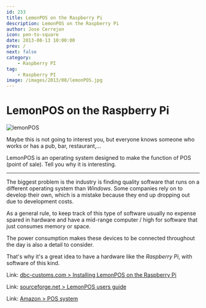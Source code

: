 ```yaml
---
id: 233
title: LemonPOS on the Raspberry Pi
description: LemonPOS on the Raspberry Pi
author: Jose Cerrejon
icon: pen-to-square
date: 2013-08-13 10:00:00
prev: /
next: false
category:
    - Raspberry PI
tag:
    - Raspberry PI
image: /images/2013/08/lemonPOS.jpg
---
```


# LemonPOS on the Raspberry Pi

![lemonPOS](/images/2013/08/lemonPOS.jpg)

Maybe this is not going to interest you, but everyone knows someone who works or has a pub, bar, restaurant,...

LemonPOS is an operating system designed to make the function of POS (point of sale). Tell you why it is interesting.

---

The biggest problem is the industry is finding quality software that runs on a different operating system than _Windows_. Some companies rely on to develop their own, which is a mistake because they end up dropping out due to development costs.

As a general rule, to keep track of this type of software usually no expense spared in hardware and have a mid-range computer / high for software that just consumes memory or space.

The power consumption makes these devices to be connected throughout the day is also a detail to consider.

That's why it's a great idea to have a hardware like the _Raspberry Pi_, with software of this kind.

Link: [dbc-customs.com > Installing LemonPOS on the Raspberry Pi](https://dbc-customs.com/?p=77)

Link: [sourceforge.net > LemonPOS users guide](https://sourceforge.net/apps/mediawiki/lemonpos/index.php?title=Users_Guide)

Link: [Amazon > POS system](https://www.amazon.co.uk/gp/registry/wishlist/2VHAS9B6YPLGJ/ref=topnav_lists_1)
